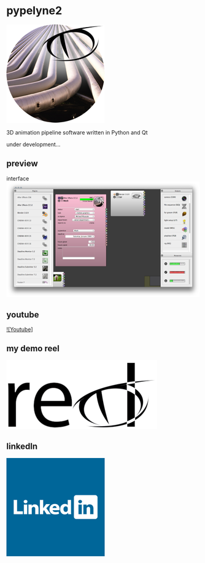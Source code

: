 # pypelyne2
![overview](/pypelyne2/doc/gitimg/pypelyne2.png)

3D animation pipeline software written in Python and Qt

under development...

## preview
interface
![overview](/pypelyne2/doc/gitimg/overview.png)

## youtube
[![Youtube]](https://www.youtube.com/watch?v=-2KhSFLMGUs)

## my demo reel
[![Reel](/pypelyne2/doc/gitimg/reel.png)](https://www.dropbox.com/s/lrhukj3f9l35c7a/MussatoMichael_DemoReel.mov?dl=0)

## linkedIn
[![Reel](/pypelyne2/doc/gitimg/linkedin.png)](https://uk.linkedin.com/in/michael-mussato-7811a786)
